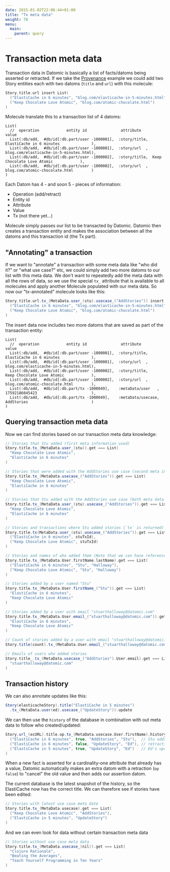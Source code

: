 ```yaml
---
date: 2015-01-02T22:06:44+01:00
title: "Tx meta data"
weight: 70
menu:
  main:
    parent: query
---
```


# Transaction meta data

Transaction data in Datomic is basically a list of facts/datoms being asserted or retracted. If we take the 
[Provenance](https://github.com/scalamolecule/molecule/blob/master/examples/src/test/scala/molecule/examples/dayOfDatomic/Aggregates.scala)
example we could add two Story entities each with two datoms (`title` and `url`) with this molecule:

```scala
Story.title.url insert List(
  ("ElastiCache in 6 minutes", "blog.com/elasticache-in-5-minutes.html"),
  ("Keep Chocolate Love Atomic", "blog.com/atomic-chocolate.html")
)
```
Molecule translate this to a transaction list of 4 datoms:
```
List(
  //  operation            entity id               attribute             value  
  List(:db/add,  #db/id[:db.part/user -1000001],  :story/title,  ElastiCache in 6 minutes              ),
  List(:db/add,  #db/id[:db.part/user -1000001],  :story/url  ,  blog.com/elasticache-in-5-minutes.html),
  List(:db/add,  #db/id[:db.part/user -1000002],  :story/title,  Keep Chocolate Love Atomic            ),
  List(:db/add,  #db/id[:db.part/user -1000002],  :story/url  ,  blog.com/atomic-chocolate.html        )
)
```
Each Datom has 4 - and soon 5 - pieces of information:

- Operation (add/retract)
- Entity id
- Attribute
- Value
- Tx (not there yet...)

Molecule simply passes our list to be transacted by Datomic. Datomic then creates a transaction entity and makes
 the association between all the datoms and this transaction id (the Tx part).


## "Annotating" a transaction

If we want to "annotate" a transaction with some meta data like "who did it?" or "what use case?" etc, we could 
simply add two more datoms to our list with this meta data. We don't want to repeatedly add the meta data with
all the rows of data, so we use the special `tx_` attribute that is available to all molecules and apply another
Molecule populated with our meta data. So now our "tx-annotated" molecule looks like this:

```scala
Story.title.url.tx_(MetaData.user_(stu).usecase_("AddStories")) insert List(
  ("ElastiCache in 6 minutes", "blog.com/elasticache-in-5-minutes.html"),
  ("Keep Chocolate Love Atomic", "blog.com/atomic-chocolate.html")
)
```
The insert data now includes two more datoms that are saved as part of the transaction entity:
```
List(
  //  operation            entity id               attribute             value  
  List(:db/add,  #db/id[:db.part/user -1000001],  :story/title,      ElastiCache in 6 minutes              ),
  List(:db/add,  #db/id[:db.part/user -1000001],  :story/url  ,      blog.com/elasticache-in-5-minutes.html),
  List(:db/add,  #db/id[:db.part/user -1000002],  :story/title,      Keep Chocolate Love Atomic            ),
  List(:db/add,  #db/id[:db.part/user -1000002],  :story/url  ,      blog.com/atomic-chocolate.html        ),
  List(:db/add,  #db/id[:db.part/tx -1000049],    :metaData/user   , 17592186045423                        ),
  List(:db/add,  #db/id[:db.part/tx -1000049],    :metaData/usecase, AddStories                            )
)
```


## Querying transaction meta data

Now we can find stories based on our transaction meta data knowledge:

```scala
// Stories that Stu added (first meta information used)
Story.title.tx_(MetaData.user_(stu)).get === List(
  "Keep Chocolate Love Atomic",
  "ElastiCache in 6 minutes"
)

// Stories that were added with the AddStories use case (second meta information used)
Story.title.tx_(MetaData.usecase_("AddStories")).get === List(
  "Keep Chocolate Love Atomic",
  "ElastiCache in 6 minutes"
)

// Stories that Stu added with the AddStories use case (both meta data used)
Story.title.tx_(MetaData.user_(stu).usecase_("AddStories")).get === List(
  "Keep Chocolate Love Atomic",
  "ElastiCache in 6 minutes"
)

// Stories and transactions where Stu added stories (`tx` is returned)
Story.title.tx(MetaData.user_(stu).usecase_("AddStories")).get === List(
  ("ElastiCache in 6 minutes", stuTxId),
  ("Keep Chocolate Love Atomic", stuTxId)
)

// Stories and names of who added them (Note that we can have referenced meta data!)
Story.title.tx_(MetaData.User.firstName.lastName).get === List(
  ("ElastiCache in 6 minutes", "Stu", "Halloway"),
  ("Keep Chocolate Love Atomic", "Stu", "Halloway")
)

// Stories added by a user named "Stu"
Story.title.tx_(MetaData.User.firstName_("Stu")).get === List(
  "ElastiCache in 6 minutes",
  "Keep Chocolate Love Atomic"
)

// Stories added by a user with email "stuarthalloway@datomic.com"
Story.title.tx_(MetaData.User.email_("stuarthalloway@datomic.com")).get === List(
  "ElastiCache in 6 minutes",
  "Keep Chocolate Love Atomic"
)

// Count of stories added by a user with email "stuarthalloway@datomic.com"
Story.title(count).tx_(MetaData.User.email_("stuarthalloway@datomic.com")).one === 2

// Emails of users who added stories
Story.title_.tx_(MetaData.usecase_("AddStories").User.email).get === List(
  "stuarthalloway@datomic.com"
)
```

## Transaction history

We can also annotate updates like this:

```scala
Story(elasticacheStory).title("ElastiCache in 5 minutes")
  .tx_(MetaData.user(ed).usecase_("UpdateStory")).update
```

We can then use the `history` of the database in combination with out meta data to follow who 
created/updated:

```scala
Story.url_(ecURL).title.op.tx_(MetaData.usecase.User.firstName).history.get.reverse === List(
  ("ElastiCache in 6 minutes", true, "AddStories", "Stu"),  // Stu adds the story
  ("ElastiCache in 6 minutes", false, "UpdateStory", "Ed"), // retraction automatically added by Datomic
  ("ElastiCache in 5 minutes", true, "UpdateStory", "Ed")   // Ed's update of the title
)
```
When a new fact is asserted for a cardinality-one attribute that already has a value, Datomic
automatically makes an extra datom with a retraction (`op false`) to "cancel" the old value and
then adds our assertion datom.

The current database is the latest snapshot of the history, so the ElastiCache now has the correct
title. We can therefore see if stories have been edited:

```scala
// Stories with latest use case meta date
Story.title.tx_(MetaData.usecase).get === List(
  ("Keep Chocolate Love Atomic", "AddStories"),
  ("ElastiCache in 5 minutes", "UpdateStory")
)
```

And we can even look for data without certain transaction meta data
```scala
// Stories without use case meta data
Story.title.tx_(MetaData.usecase_(nil)).get === List(
  "Clojure Rationale",
  "Beating the Averages",
  "Teach Yourself Programming in Ten Years"
)
```
